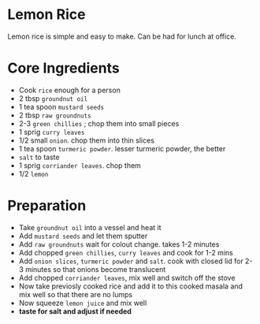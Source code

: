 # Lemon Rice
Lemon rice is simple and easy to make. Can be had for lunch at office.


# Core Ingredients
 - Cook `rice` enough for a person
 - 2 tbsp `groundnut oil`
 - 1 tea spoon `mustard seeds`
 - 2 tbsp `raw groundnuts`
 - 2-3 `green chillies` ; chop them into small pieces
 - 1 sprig `curry leaves`
 - 1/2 small `onion`. chop them into thin slices
 - 1 tea spoon `turmeric powder`. lesser turmeric powder, the better
 - `salt` to taste
 - 1 sprig `corriander leaves`. chop them
 - 1/2 `lemon`

# Preparation
- Take `groundnut oil` into a vessel and heat it
- Add `mustard seeds` and let them sputter
- Add `raw groundnuts` wait for colout change. takes 1-2 minutes
- Add chopped `green chillies`, `curry leaves` and cook for 1-2 mins
- Add `onion slices`, `turmeric powder` and `salt`. cook with closed lid for 2-3 minutes so that onions become translucent
- Add chopped `corriander leaves`, mix well and switch off the stove
- Now take previosly cooked rice and add it to this cooked masala and mix well so that there are no lumps
- Now squeeze `lemon juice` and mix well
- **taste for salt and adjust if needed**
